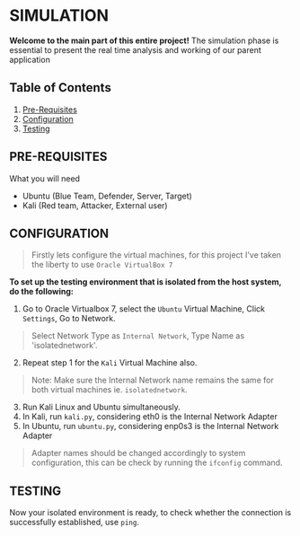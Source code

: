 # SIMULATION
**Welcome to the main part of this entire project!**
The simulation phase is essential to present the real time analysis and working of our parent application

## Table of Contents
1. [Pre-Requisites](#pre-requisites)
2. [Configuration](#configuration)
3. [Testing](#testing)

## PRE-REQUISITES
What you will need
- Ubuntu (Blue Team, Defender, Server, Target)
- Kali (Red team, Attacker, External user)

## CONFIGURATION
> Firstly lets configure the virtual machines, for this project I've taken the liberty to use ```Oracle VirtualBox 7```

**To set up the testing environment that is isolated from the host system, do the following:**
1. Go to Oracle Virtualbox 7, select the ```Ubuntu``` Virtual Machine, Click ```Settings```, Go to Network.
> Select Network Type as ```Internal Network```, Type Name as 'isolatednetwork'.
2. Repeat step 1 for the ```Kali``` Virtual Machine also.
> Note: Make sure the Internal Network name remains the same for both virtual machines ie. ```isolatednetwork```.
3. Run Kali Linux and Ubuntu simultaneously.
4. In Kali, run ```kali.py```, considering eth0 is the Internal Network Adapter
5. In Ubuntu, run ```ubuntu.py```, considering enp0s3 is the Internal Network Adapter
> Adapter names should be changed accordingly to system configuration, this can be check by running the ```ifconfig``` command.

## TESTING
Now your isolated environment is ready, to check whether the connection is successfully established, use ```ping```.
